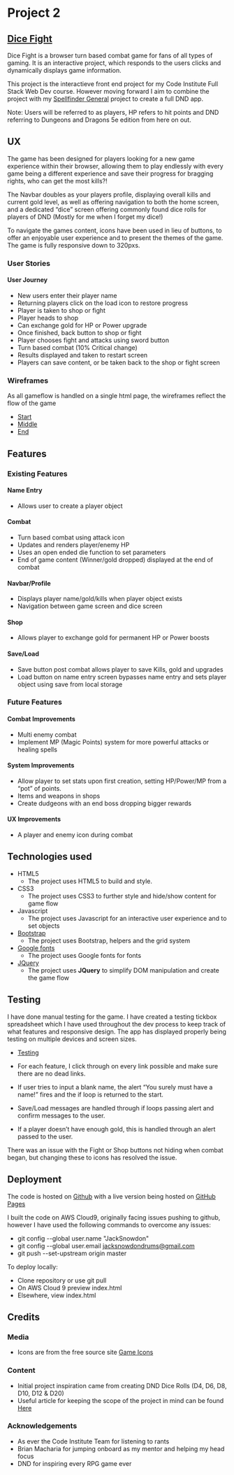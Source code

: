 # Project 2 

## [Dice Fight](https://jacksnowdon.github.io/die-hard/)

Dice Fight is a browser turn based combat game for fans of all types of gaming. It is an interactive project, which responds to the users clicks and dynamically displays game information.

This project is the interactieve front end project for my Code Institute Full Stack Web Dev course. However moving forward I aim to combine the project with my [Spellfinder General](https://spellbookfinder.herokuapp.com/) project to create a full DND app.

Note: Users will be referred to as players, HP refers to hit points and DND referring to Dungeons and Dragons 5e edition from here on out.

## UX

The game has been designed for players looking for a new game experience within their browser, allowing them to play endlessly with every game being a different experience and save their progress for bragging rights, who can get the most kills?! 

The Navbar doubles as your players profile, displaying overall kills and current gold level, as well as offering navigation to both the home screen, and a dedicated “dice” screen offering commonly found dice rolls for players of DND (Mostly for me when I forget my dice!)

To navigate the games content, icons have been used in lieu of buttons, to offer an enjoyable user experience and to present the themes of the game. The game is fully responsive down to 320pxs.

### User Stories

#### User Journey 
* New users enter their player name
* Returning players click on the load icon to restore progress
* Player is taken to shop or fight
* Player heads to shop
* Can exchange gold for HP or Power upgrade
* Once finished, back button to shop or fight
* Player chooses fight and attacks using sword button
* Turn based combat (10% Critical change)
* Results displayed and taken to restart screen
* Players can save content, or be taken back to the shop or fight screen

### Wireframes

As all gameflow is handled on a single html page, the wireframes reflect the flow of the game

* [Start](static/wireframes/start.png)
* [Middle](static/wireframes/middle.png)
* [End](static/wireframes/end.png)

## Features
### Existing Features

#### Name Entry
* Allows user to create a player object

#### Combat
* Turn based combat using attack icon
* Updates and renders player/enemy HP
* Uses an open ended die function to set parameters
* End of game content (Winner/gold dropped) displayed at the end of combat

#### Navbar/Profile
* Displays player name/gold/kills when player object exists
* Navigation between game screen and dice screen

#### Shop
* Allows player to exchange gold for permanent HP or Power boosts 

#### Save/Load
* Save button post combat allows player to save Kills, gold and upgrades
* Load button on name entry screen bypasses name entry and sets player object using save from local storage

### Future Features

#### Combat Improvements 
* Multi enemy combat
* Implement MP (Magic Points) system for more powerful attacks or healing spells

#### System Improvements 
* Allow player to set stats upon first creation, setting HP/Power/MP from a “pot” of points.
* Items and weapons in shops
* Create dudgeons with an end boss dropping bigger rewards

#### UX Improvements
* A player and enemy icon during combat

## Technologies used 

- HTML5
  - The project uses HTML5 to build and style.
- CSS3
  - The project uses CSS3 to further style and hide/show content for game flow 
- Javascript 
  - The project uses Javascript for an interactive user experience and to set objects
- [Bootstrap](https://getbootstrap.com/)
  - The project uses Bootstrap, helpers and the grid system
- [Google fonts](https://fonts.google.com/)
  - The project uses Google fonts for fonts
- [JQuery](https://jquery.com)
  - The project uses **JQuery** to simplify DOM manipulation and create the game flow

## Testing

I have done manual testing for the game. I have created a testing tickbox spreadsheet which I have used throughout the dev process to keep track of what features and responsive design. The app has displayed properly being testing on multiple devices and screen sizes.


* [Testing](static/wireframes/Testing.png) 

* For each feature, I click through on every link possible and make sure there are no dead links. 
* If user tries to input a blank name, the alert “You surely must have a name!” fires and the if loop is returned to the start.
* Save/Load messages are handled through if loops passing alert and confirm messages to the user.
* If a player doesn’t have enough gold, this is handled through an alert passed to the user.

There was an issue with the Fight or Shop buttons not hiding when combat began, but changing these to icons has resolved the issue.

## Deployment

The code is hosted on [Github](https://github.com/JackSnowdon/die-hard) with a live version being hosted on [GitHub Pages](https://jacksnowdon.github.io/die-hard/) 

I built the code on AWS Cloud9, originally facing issues pushing to github, however I have used the following commands to overcome any issues:

* git config --global user.name "JackSnowdon"     
* git config --global user.email jacksnowdondrums@gmail.com
* git push --set-upstream origin master

To deploy locally:

* Clone repository or use git pull
* On AWS Cloud 9 preview index.html
* Elsewhere, view index.html

## Credits

### Media
* Icons are from the free source site [Game Icons](https://game-icons.net/)

### Content
* Initial project inspiration came from creating DND Dice Rolls (D4, D6, D8, D10, D12 & D20)
* Useful article for keeping the scope of the project in mind can be found [Here](https://www.freecodecamp.org/news/learning-javascript-by-making-a-game-4aca51ad9030/)


### Acknowledgements 
* As ever the Code Institute Team for listening to rants
* Brian Macharia for jumping onboard as my mentor and helping my head focus
* DND for inspiring every RPG game ever
